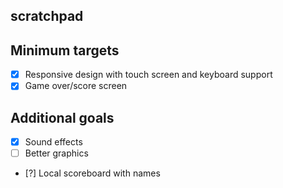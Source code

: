 ## scratchpad

## Minimum targets
- [x] Responsive design with touch screen and keyboard support
- [x] Game over/score screen

## Additional goals
- [x] Sound effects
- [ ] Better graphics
- [?] Local scoreboard with names